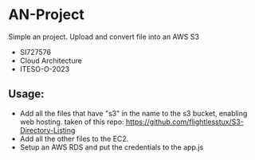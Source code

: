 # AN-Project
Simple an project. Upload and convert file into an AWS S3
- SI727576
- Cloud Architecture
- ITESO-O-2023

## Usage:
- Add all the files that have "s3" in the name to the s3 bucket, enabling web hosting. taken of this repo: https://github.com/flightlesstux/S3-Directory-Listing
- Add all the other files to the EC2.
- Setup an AWS RDS and put the credentials to the app.js


